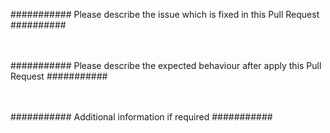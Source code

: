 ########### Please describe the issue which is fixed in this Pull Request ##########

</br></br>
########### Please describe the expected behaviour after apply this Pull Request ###########


</br></br>
########### Additional information if required ###########


</br></br>





